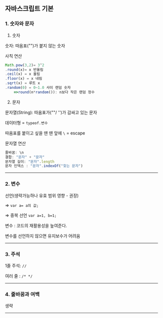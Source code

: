 ## 자바스크립트 기본

### 1. 숫자와 문자

1. 숫자<br>

숫자: 따옴표("")가 붙지 않는 숫자<br>

사칙 연산<br>

```jsx
Math.pow(3,2)= 3^2
.round(x)= x 반올림
.ceil(x) = x 올림
.floor(x) = x 내림
.sqrt(x) = 루트 x
.random(0) = 0~1.0 사이 랜덤 숫자 
	=>round(n*random()): n보다 작은 랜덤 정수
```

2. 문자<br>

문자열(String): 따옴표가(""/ '')가 감싸고 있는 문자 <br>

데이터형 = `typeof.변수` <br>

따옴표를 붙이고 싶을 땐 땐 앞에 `\` = escape <br>

문자열 연산

```jsx
줄바꿈: \n
결합: "문자" + "문자"
문자열 길이: "문자".length
문자 인덱스 : "문자".indexOf("찾는 문자")
```

---
### 2. 변수
선언(생략가능하나 유효 범위 영향 - 권장)<br>

⇒  `var a= a의 값;`<br>

⇒ 중복 선언 `var a=1, b=1;`

변수 : 코드의 재활용성을 높여준다.<br>

변수를 선언하지 않으면 유지보수가 어려움

---
### 3. 주석
 1줄 주석: `//`<br>

여러 줄 : `/* */`

---
### 4. 줄바꿈과 여백

생략<br>

---
